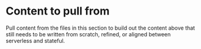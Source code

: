 # Content to pull from

Pull content from the files in this section to build out the content above that still needs to be written from scratch, refined, or aligned between serverless and stateful.